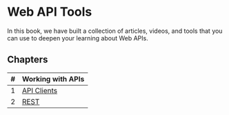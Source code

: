 # Web API Tools

In this book, we have built a collection of articles, videos, and tools that you can use to deepen your learning about Web APIs.

## Chapters

| # | Working with APIs |
|--|--|
| 1 | [API Clients](./chapters/API_CLIENTS.md) |
| 2 | [REST](./chapters/API_REST.md) |
